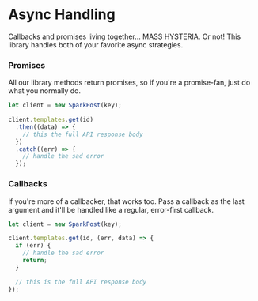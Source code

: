 # Async Handling

Callbacks and promises living together... MASS HYSTERIA. Or not! This library handles both of your favorite async strategies.

### Promises

All our library methods return promises, so if you're a promise-fan, just do what you normally do.

```javascript
let client = new SparkPost(key);

client.templates.get(id)
  .then((data) => {
    // this the full API response body
  })
  .catch((err) => {
    // handle the sad error
  });
```

### Callbacks

If you're more of a callbacker, that works too. Pass a callback as the last argument and it'll be handled like a regular, error-first callback.

```javascript
let client = new SparkPost(key);

client.templates.get(id, (err, data) => {
  if (err) {
    // handle the sad error
    return;
  }

  // this is the full API response body
});
```
